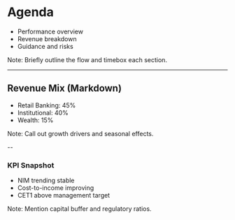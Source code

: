 # Agenda
- Performance overview
- Revenue breakdown
- Guidance and risks

Note:
Briefly outline the flow and timebox each section.

---

## Revenue Mix (Markdown)
- Retail Banking: 45%
- Institutional: 40%
- Wealth: 15%

Note:
Call out growth drivers and seasonal effects.

--

### KPI Snapshot
- NIM trending stable
- Cost-to-income improving
- CET1 above management target

Note:
Mention capital buffer and regulatory ratios.

